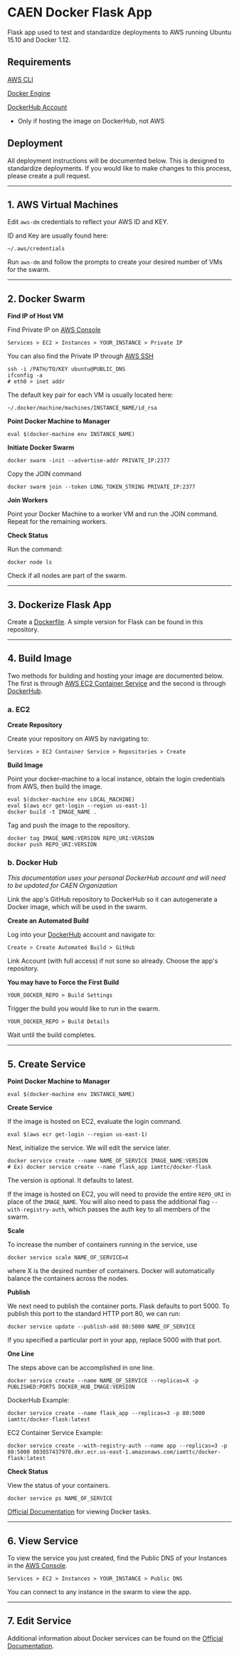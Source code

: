 # CAEN Docker Flask App

Flask app used to test and standardize deployments to AWS running Ubuntu 15.10 and Docker 1.12.

## Requirements

[AWS CLI](https://aws.amazon.com/cli/)

[Docker Engine](https://docs.docker.com/engine/installation/)

[DockerHub Account](https://hub.docker.com/)
* Only if hosting the image on DockerHub, not AWS


## Deployment

All deployment instructions will be documented below. This is designed to
standardize deployments. If you would like to make changes to this process,
please create a pull request.

---
## 1. AWS Virtual Machines

Edit `aws-dm` credentials to reflect your AWS ID and KEY.

ID and Key are usually found here:
```
~/.aws/credentials
```
Run `aws-dm` and follow the prompts to create your desired number of VMs for the swarm.

---
## 2. Docker Swarm

__Find IP of Host VM__


Find Private IP on [AWS Console](https://michigan-engineering.signin.aws.amazon.com/console)

```
Services > EC2 > Instances > YOUR_INSTANCE > Private IP
```
You can also find the Private IP through [AWS SSH](http://docs.aws.amazon.com/AWSEC2/latest/UserGuide/AccessingInstancesLinux.html)

```
ssh -i /PATH/TO/KEY ubuntu@PUBLIC_DNS
ifconfig -a
# eth0 > inet addr
```

The default key pair for each VM is usually located here:
```
~/.docker/machine/machines/INSTANCE_NAME/id_rsa
```

__Point Docker Machine to Manager__

```
eval $(docker-machine env INSTANCE_NAME)
```

__Initiate Docker Swarm__

```
docker swarm -init --advertise-addr PRIVATE_IP:2377
```
Copy the JOIN command

```
docker swarm join --token LONG_TOKEN_STRING PRIVATE_IP:2377
```

__Join Workers__

Point your Docker Machine to a worker VM and run the JOIN command. Repeat for the remaining workers.

__Check Status__

Run the command:
```
docker node ls
```
Check if all nodes are part of the swarm.

---
## 3. Dockerize Flask App

Create a [Dockerfile](https://docs.docker.com/engine/reference/builder/). A simple version for Flask can be found in this repository.

---
## 4. Build Image

Two methods for building and hosting your image are documented below. The first is through [AWS EC2 Container Service](https://aws.amazon.com/ecs/) and the second is through [DockerHub](https://hub.docker.com/).


### a. EC2

__Create Repository__

Create your repository on AWS by navigating to:
```
Services > EC2 Container Service > Repositories > Create
```

__Build Image__

Point your docker-machine to a local instance, obtain the login credentials from AWS, then build the image.
```
eval $(docker-machine env LOCAL_MACHINE)
eval $(aws ecr get-login --region us-east-1)
docker build -t IMAGE_NAME .
```
Tag and push the image to the repository.
```
docker tag IMAGE_NAME:VERSION REPO_URI:VERSION
docker push REPO_URI:VERSION
```


### b. Docker Hub

*This documentation uses your personal DockerHub account and will need to be updated for CAEN Organization*

Link the app's GitHub repository to DockerHub so it can autogenerate
a Docker image, which will be used in the swarm.

__Create an Automated Build__

Log into your [DockerHub](https://hub.docker.com/) account and navigate to:

```
Create > Create Automated Build > GitHub
```
Link Account (with full access) if not sone so already.
Choose the app's repository.

__You may have to Force the First Build__

```
YOUR_DOCKER_REPO > Build Settings
```
Trigger the build you would like to run in the swarm.
```
YOUR_DOCKER_REPO > Build Details
```
Wait until the build completes.

---
## 5. Create Service

__Point Docker Machine to Manager__

```
eval $(docker-machine env INSTANCE_NAME)
```

__Create Service__

If the image is hosted on EC2, evaluate the login command.
```
eval $(aws ecr get-login --region us-east-1)
```
Next, initialize the service. We will edit the service later.
```
docker service create --name NAME_OF_SERVICE IMAGE_NAME:VERSION
# Ex) docker service create --name flask_app iamttc/docker-flask
```
The version is optional. It defaults to latest.

If the image is hosted on EC2, you will need to provide the entire `REPO_URI` in place of the `IMAGE_NAME`. You will also need to pass the additional flag `--with-registry-auth`, which passes the auth key to all members of the swarm.

__Scale__

To increase the number of containers running in the service, use
```
docker service scale NAME_OF_SERVICE=X
```
where X is the desired number of containers. Docker will automatically balance the containers across the nodes.

__Publish__

We next need to publish the container ports. Flask defaults to port 5000.
To publish this port to the standard HTTP port 80, we can run:
```
docker service update --publish-add 80:5000 NAME_OF_SERVICE
```
If you specified a particular port in your app, replace 5000 with that port.

__One Line__

The steps above can be accomplished in one line.
```
docker service create --name NAME_OF_SERVICE --replicas=X -p PUBLISHED:PORTS DOCKER_HUB_IMAGE:VERSION
```
DockerHub Example:
```
docker service create --name flask_app --replicas=3 -p 80:5000 iamttc/docker-flask:latest
```
EC2 Container Service Example:
```
docker service create --with-registry-auth --name app --replicas=3 -p 80:5000 803057437978.dkr.ecr.us-east-1.amazonaws.com/iamttc/docker-flask:latest
```

__Check Status__

View the status of your containers.
```
docker service ps NAME_OF_SERVICE
```
[Official Documentation](https://docs.docker.com/engine/reference/commandline/service_ps/)
for viewing Docker tasks.

---
## 6. View Service

To view the service you just created, find the Public DNS of your Instances in the [AWS Console](https://michigan-engineering.signin.aws.amazon.com/console).
```
Services > EC2 > Instances > YOUR_INSTANCE > Public DNS
```
You can connect to any instance in the swarm to view the app.

---
## 7. Edit Service

Additional information about Docker services can be found on the [Official Documentation](https://docs.docker.com/engine/reference/commandline/service_create/).
